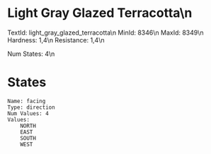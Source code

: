 # Light Gray Glazed Terracotta\n
TextId: light_gray_glazed_terracotta\n
MinId: 8346\n
MaxId: 8349\n
Hardness: 1,4\n
Resistance: 1,4\n

Num States: 4\n
# States
```
Name: facing
Type: direction
Num Values: 4
Values:
    NORTH
    EAST
    SOUTH
    WEST
```